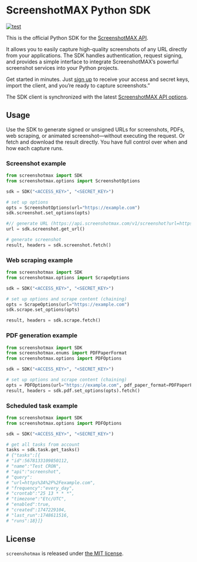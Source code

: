 # ScreenshotMAX Python SDK

[![test](https://github.com/screenshotmax/python-sdk/actions/workflows/test.yml/badge.svg)](https://github.com/screenshotmax/python-sdk/actions/workflows/test.yml)

This is the official Python SDK for the [ScreenshotMAX API](https://screenshotmax.com/).

It allows you to easily capture high-quality screenshots of any URL directly from your applications.
The SDK handles authentication, request signing, and provides a simple interface to integrate ScreenshotMAX’s powerful screenshot services into your Python projects.

Get started in minutes. Just [sign up](https://screenshotmax.com) to receive your access and secret keys, import the client, and you’re ready to capture screenshots.”

The SDK client is synchronized with the latest [ScreenshotMAX API options](https://docs.screenshotmax.com/guides/start/introduction).

## Usage

Use the SDK to generate signed or unsigned URLs for screenshots, PDFs, web scraping, or animated screenshot—without executing the request. Or fetch and download the result directly. You have full control over when and how each capture runs.

### Screenshot example
```python
from screenshotmax import SDK
from screenshotmax.options import ScreenshotOptions

sdk = SDK("<ACCESS_KEY>", "<SECRET_KEY>")

# set up options
opts = ScreenshotOptions(url="https://example.com")
sdk.screenshot.set_options(opts)

#// generate URL (https://api.screenshotmax.com/v1/screenshot?url=https%3A%2F%2Fexample.com&image_width=1280&image_height=720&format=png&image_quality=80&access_key=<ACCESS_KEY>&signature=370f5b161bc59eed13b76........1f778635d7fc595dbab12)
url = sdk.screenshot.get_url()

# generate screenshot
result, headers = sdk.screenshot.fetch()
```

### Web scraping example
```python
from screenshotmax import SDK
from screenshotmax.options import ScrapeOptions

sdk = SDK("<ACCESS_KEY>", "<SECRET_KEY>")

# set up options and scrape content (chaining)
opts = ScrapeOptions(url="https://example.com")
sdk.scrape.set_options(opts)

result, headers = sdk.scrape.fetch()
```

### PDF generation example
```python
from screenshotmax import SDK
from screenshotmax.enums import PDFPaperFormat
from screenshotmax.options import PDFOptions

sdk = SDK("<ACCESS_KEY>", "<SECRET_KEY>")

# set up options and scrape content (chaining)
opts = PDFOptions(url="https://example.com", pdf_paper_format=PDFPaperFormat.LETTER)
result, headers = sdk.pdf.set_options(opts).fetch()
```

### Scheduled task example
```python
from screenshotmax import SDK
from screenshotmax.options import PDFOptions

sdk = SDK("<ACCESS_KEY>", "<SECRET_KEY>")

# get all tasks from account
tasks = sdk.task.get_tasks()
# {"tasks":[{
# "id":5678133109850112,
# "name":"Test CRON",
# "api":"screenshot",
# "query":
# "url=https%3A%2F%2Fexample.com",
# "frequency":"every_day",
# "crontab":"25 13 * * *",
# "timezone":"Etc/UTC",
# "enabled":true,
# "created":1747229104,
# "last_run":1748611516,
# "runs":18}]}
```

## License

`screenshotmax` is released under [the MIT license](LICENSE).
